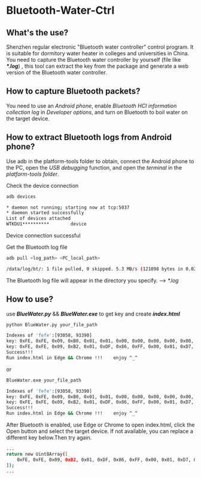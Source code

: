 # Bluetooth-Water-Ctrl

## What's the use?
Shenzhen regular electronic "Bluetooth water controller" control program. It is suitable for dormitory water heater in colleges and universities in China.
You need to capture the Bluetooth water controller by yourself (file like ***\*.log***) , this tool can extract the key from the package and generate a web version of the Bluetooth water controller.

## How to capture Bluetooth packets?
You need to use an *Android phone*, enable *Bluetooth HCI information collection log* in *Developer options*, and turn on Bluetooth to boil water on the target device.

## How to extract Bluetooth logs from Android phone?
Use adb in the platform-tools folder to obtain, connect the Android phone to the PC, open the *USB debugging* function, and open the *terminal* in the *platform-tools folder*.

Check the device connection
```sh
adb devices
```
```sh
* daemon not running; starting now at tcp:5037
* daemon started successfully
List of devices attached
WTKDU1**********        device
```
Device connection successful

Get the Bluetooth log file
```sh
adb pull <log_path> <PC_local_path>
```
```sh
/data/log/bt/: 1 file pulled, 0 skipped. 5.3 MB/s (121098 bytes in 0.022s)
```
The Bluetooth log file will appear in the directory you specify.  -->  *\*.log*

## How to use?
use ***BlueWater.py*** && ***BlueWater.exe*** to get key and create ***index.html***
```sh
python BlueWater.py your_file_path
```
```sh
Indexes of 'fefe':[93058, 93390]
key: 0xFE, 0xFE, 0x09, 0xB0, 0x01, 0x01, 0x00, 0x00, 0x00, 0x00, 0x00, 0x0A, 0x00, 0x00, 0x00, 0x0A, 0x00, 0x00, 0x00, 0x01
key: 0xFE, 0xFE, 0x09, 0xB2, 0x01, 0xDF, 0x86, 0xFF, 0x00, 0x01, 0xD7, 0x23, 0x12, 0x22, 0x21, 0x06, 0x27, 0x64, 0x0F, 0x00
Success!!!
Run index.html in Edge && Chrome !!!    enjoy ^_^
```
or
```sh
BlueWater.exe your_file_path
```
```sh
Indexes of 'fefe':[93058, 93390]
key: 0xFE, 0xFE, 0x09, 0xB0, 0x01, 0x01, 0x00, 0x00, 0x00, 0x00, 0x00, 0x0A, 0x00, 0x00, 0x00, 0x0A, 0x00, 0x00, 0x00, 0x01
key: 0xFE, 0xFE, 0x09, 0xB2, 0x01, 0xDF, 0x86, 0xFF, 0x00, 0x01, 0xD7, 0x23, 0x12, 0x22, 0x21, 0x06, 0x27, 0x64, 0x0F, 0x00
Success!!!
Run index.html in Edge && Chrome !!!    enjoy ^_^
```
After Bluetooth is enabled, use Edge or Chrome to open index.html, click the Open button and select the target device.
If not available, you can replace a different key below.Then try again.
```sh
...
return new Uint8Array([
    0xFE, 0xFE, 0x09, 0xB2, 0x01, 0xDF, 0x86, 0xFF, 0x00, 0x01, 0xD7, 0x23, 0x12, 0x22, 0x21, 0x06, 0x27, 0x64, 0x0F, 0x00
]);
...
```